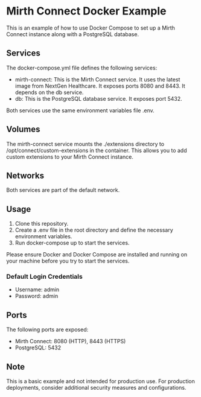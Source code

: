 # Mirth Connect Docker Example

This is an example of how to use Docker Compose to set up a Mirth Connect instance along with a PostgreSQL database.

## Services

The docker-compose.yml file defines the following services:

- mirth-connect: This is the Mirth Connect service. It uses the latest image from NextGen Healthcare. It exposes ports 8080 and 8443. It depends on the db service.
- db: This is the PostgreSQL database service. It exposes port 5432.

Both services use the same environment variables file .env.

## Volumes

The mirth-connect service mounts the ./extensions directory to /opt/connect/custom-extensions in the container. This allows you to add custom extensions to your Mirth Connect instance.

## Networks

Both services are part of the default network.

## Usage

1. Clone this repository.
2. Create a .env file in the root directory and define the necessary environment variables.
3. Run docker-compose up to start the services.

Please ensure Docker and Docker Compose are installed and running on your machine before you try to start the services.

### Default Login Credentials

- Username: admin
- Password: admin

## Ports

The following ports are exposed:

- Mirth Connect: 8080 (HTTP), 8443 (HTTPS)
- PostgreSQL: 5432

## Note

This is a basic example and not intended for production use. For production deployments, consider additional security measures and configurations.
